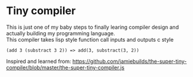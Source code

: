 # Tiny compiler
This is just one of my baby steps to finally learing compiler design and actually
building my programming language.
<br>
This compiler takes lisp style function call inputs and outputs c style

```
(add 3 (substract 3 2)) => add(3, substract(3, 2))
```

Inspired and learned from: https://github.com/jamiebuilds/the-super-tiny-compiler/blob/master/the-super-tiny-compiler.js
